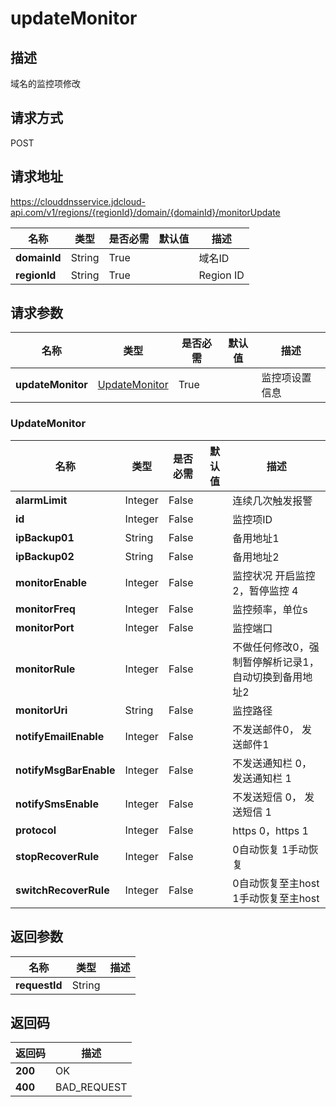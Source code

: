 # updateMonitor


## 描述
域名的监控项修改

## 请求方式
POST

## 请求地址
https://clouddnsservice.jdcloud-api.com/v1/regions/{regionId}/domain/{domainId}/monitorUpdate

|名称|类型|是否必需|默认值|描述|
|---|---|---|---|---|
|**domainId**|String|True||域名ID|
|**regionId**|String|True||Region ID|

## 请求参数
|名称|类型|是否必需|默认值|描述|
|---|---|---|---|---|
|**updateMonitor**|[UpdateMonitor](##UpdateMonitor)|True||监控项设置信息|

### <a name="UpdateMonitor">UpdateMonitor</a>
|名称|类型|是否必需|默认值|描述|
|---|---|---|---|---|
|**alarmLimit**|Integer|False||连续几次触发报警|
|**id**|Integer|False||监控项ID|
|**ipBackup01**|String|False||备用地址1|
|**ipBackup02**|String|False||备用地址2|
|**monitorEnable**|Integer|False||监控状况 开启监控 2，暂停监控 4|
|**monitorFreq**|Integer|False||监控频率，单位s|
|**monitorPort**|Integer|False||监控端口|
|**monitorRule**|Integer|False||不做任何修改0，强制暂停解析记录1，自动切换到备用地址2|
|**monitorUri**|String|False||监控路径|
|**notifyEmailEnable**|Integer|False||不发送邮件0， 发送邮件1|
|**notifyMsgBarEnable**|Integer|False||不发送通知栏 0， 发送通知栏 1|
|**notifySmsEnable**|Integer|False||不发送短信 0， 发送短信 1|
|**protocol**|Integer|False||https 0，https 1|
|**stopRecoverRule**|Integer|False||0自动恢复 1手动恢复|
|**switchRecoverRule**|Integer|False||0自动恢复至主host 1手动恢复至主host|

## 返回参数
|名称|类型|描述|
|---|---|---|
|**requestId**|String||



## 返回码
|返回码|描述|
|---|---|
|**200**|OK|
|**400**|BAD_REQUEST|
